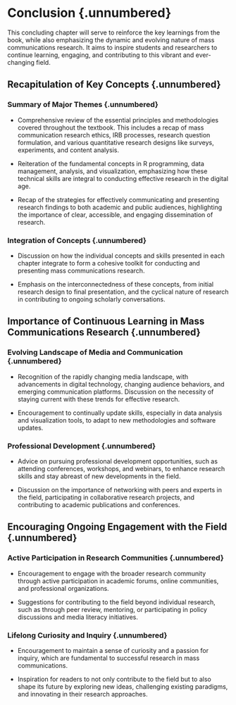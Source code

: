 # Conclusion {.unnumbered}

This concluding chapter will serve to reinforce the key learnings from the book, while also emphasizing the dynamic and evolving nature of mass communications research. It aims to inspire students and researchers to continue learning, engaging, and contributing to this vibrant and ever-changing field.

## Recapitulation of Key Concepts {.unnumbered}

### Summary of Major Themes {.unnumbered}

- Comprehensive review of the essential principles and methodologies covered throughout the textbook. This includes a recap of mass communication research ethics, IRB processes, research question formulation, and various quantitative research designs like surveys, experiments, and content analysis.

- Reiteration of the fundamental concepts in R programming, data management, analysis, and visualization, emphasizing how these technical skills are integral to conducting effective research in the digital age.

- Recap of the strategies for effectively communicating and presenting research findings to both academic and public audiences, highlighting the importance of clear, accessible, and engaging dissemination of research.

### Integration of Concepts {.unnumbered}

- Discussion on how the individual concepts and skills presented in each chapter integrate to form a cohesive toolkit for conducting and presenting mass communications research.

- Emphasis on the interconnectedness of these concepts, from initial research design to final presentation, and the cyclical nature of research in contributing to ongoing scholarly conversations.

## Importance of Continuous Learning in Mass Communications Research {.unnumbered}

### Evolving Landscape of Media and Communication {.unnumbered}

- Recognition of the rapidly changing media landscape, with advancements in digital technology, changing audience behaviors, and emerging communication platforms. Discussion on the necessity of staying current with these trends for effective research.

- Encouragement to continually update skills, especially in data analysis and visualization tools, to adapt to new methodologies and software updates.

### Professional Development {.unnumbered}

- Advice on pursuing professional development opportunities, such as attending conferences, workshops, and webinars, to enhance research skills and stay abreast of new developments in the field.

- Discussion on the importance of networking with peers and experts in the field, participating in collaborative research projects, and contributing to academic publications and conferences.

## Encouraging Ongoing Engagement with the Field {.unnumbered}

### Active Participation in Research Communities {.unnumbered}

- Encouragement to engage with the broader research community through active participation in academic forums, online communities, and professional organizations.

- Suggestions for contributing to the field beyond individual research, such as through peer review, mentoring, or participating in policy discussions and media literacy initiatives.

### Lifelong Curiosity and Inquiry {.unnumbered}

- Encouragement to maintain a sense of curiosity and a passion for inquiry, which are fundamental to successful research in mass communications.

- Inspiration for readers to not only contribute to the field but to also shape its future by exploring new ideas, challenging existing paradigms, and innovating in their research approaches.
